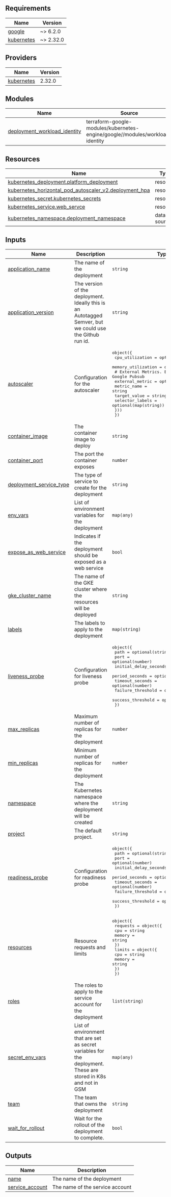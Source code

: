 ## Requirements

| Name | Version |
|------|---------|
| <a name="requirement_google"></a> [google](#requirement\_google) | ~> 6.2.0 |
| <a name="requirement_kubernetes"></a> [kubernetes](#requirement\_kubernetes) | ~> 2.32.0 |

## Providers

| Name | Version |
|------|---------|
| <a name="provider_kubernetes"></a> [kubernetes](#provider\_kubernetes) | 2.32.0 |

## Modules

| Name | Source | Version |
|------|--------|---------|
| <a name="module_deployment_workload_identity"></a> [deployment\_workload\_identity](#module\_deployment\_workload\_identity) | terraform-google-modules/kubernetes-engine/google//modules/workload-identity | n/a |

## Resources

| Name | Type |
|------|------|
| [kubernetes_deployment.platform_deployment](https://registry.terraform.io/providers/hashicorp/kubernetes/latest/docs/resources/deployment) | resource |
| [kubernetes_horizontal_pod_autoscaler_v2.deployment_hpa](https://registry.terraform.io/providers/hashicorp/kubernetes/latest/docs/resources/horizontal_pod_autoscaler_v2) | resource |
| [kubernetes_secret.kubernetes_secrets](https://registry.terraform.io/providers/hashicorp/kubernetes/latest/docs/resources/secret) | resource |
| [kubernetes_service.web_servce](https://registry.terraform.io/providers/hashicorp/kubernetes/latest/docs/resources/service) | resource |
| [kubernetes_namespace.deployment_namespace](https://registry.terraform.io/providers/hashicorp/kubernetes/latest/docs/data-sources/namespace) | data source |

## Inputs

| Name | Description | Type | Default | Required |
|------|-------------|------|---------|:--------:|
| <a name="input_application_name"></a> [application\_name](#input\_application\_name) | The name of the deployment | `string` | n/a | yes |
| <a name="input_application_version"></a> [application\_version](#input\_application\_version) | The version of the deployment. Ideally this is an Autotagged Semver, but we could use the Github run id. | `string` | n/a | yes |
| <a name="input_autoscaler"></a> [autoscaler](#input\_autoscaler) | Configuration for the autoscaler | <pre>object({<br>    cpu_utilization    = optional(number)<br>    memory_utilization = optional(number)<br>    # External Metrics. Example: Google Pubsub<br>    external_metric = optional(object({<br>      metric_name     = string<br>      target_value    = string<br>      selector_labels = optional(map(string))<br>    }))<br>  })</pre> | <pre>{<br>  "cpu_utilization": 80<br>}</pre> | no |
| <a name="input_container_image"></a> [container\_image](#input\_container\_image) | The container image to deploy | `string` | n/a | yes |
| <a name="input_container_port"></a> [container\_port](#input\_container\_port) | The port the container exposes | `number` | `8080` | no |
| <a name="input_deployment_service_type"></a> [deployment\_service\_type](#input\_deployment\_service\_type) | The type of service to create for the deployment | `string` | `"ClusterIP"` | no |
| <a name="input_env_vars"></a> [env\_vars](#input\_env\_vars) | List of environment variables for the deployment | `map(any)` | `{}` | no |
| <a name="input_expose_as_web_service"></a> [expose\_as\_web\_service](#input\_expose\_as\_web\_service) | Indicates if the deployment should be exposed as a web service | `bool` | `true` | no |
| <a name="input_gke_cluster_name"></a> [gke\_cluster\_name](#input\_gke\_cluster\_name) | The name of the GKE cluster where the resources will be deployed | `string` | n/a | yes |
| <a name="input_labels"></a> [labels](#input\_labels) | The labels to apply to the deployment | `map(string)` | n/a | yes |
| <a name="input_liveness_probe"></a> [liveness\_probe](#input\_liveness\_probe) | Configuration for liveness probe | <pre>object({<br>    path                  = optional(string)<br>    port                  = optional(number)<br>    initial_delay_seconds = optional(number)<br>    period_seconds        = optional(number)<br>    timeout_seconds       = optional(number)<br>    failure_threshold     = optional(number)<br>    success_threshold     = optional(number)<br>  })</pre> | <pre>{<br>  "failure_threshold": 3,<br>  "initial_delay_seconds": 10,<br>  "path": "/livez",<br>  "period_seconds": 10,<br>  "port": 8080,<br>  "success_threshold": 1,<br>  "timeout_seconds": 2<br>}</pre> | no |
| <a name="input_max_replicas"></a> [max\_replicas](#input\_max\_replicas) | Maximum number of replicas for the deployment | `number` | `5` | no |
| <a name="input_min_replicas"></a> [min\_replicas](#input\_min\_replicas) | Minimum number of replicas for the deployment | `number` | `3` | no |
| <a name="input_namespace"></a> [namespace](#input\_namespace) | The Kubernetes namespace where the deployment will be created | `string` | `"internal"` | no |
| <a name="input_project"></a> [project](#input\_project) | The default project. | `string` | n/a | yes |
| <a name="input_readiness_probe"></a> [readiness\_probe](#input\_readiness\_probe) | Configuration for readiness probe | <pre>object({<br>    path                  = optional(string)<br>    port                  = optional(number)<br>    initial_delay_seconds = optional(number)<br>    period_seconds        = optional(number)<br>    timeout_seconds       = optional(number)<br>    failure_threshold     = optional(number)<br>    success_threshold     = optional(number)<br>  })</pre> | <pre>{<br>  "failure_threshold": 3,<br>  "initial_delay_seconds": 10,<br>  "path": "/readyz",<br>  "period_seconds": 10,<br>  "port": 8080,<br>  "success_threshold": 1,<br>  "timeout_seconds": 2<br>}</pre> | no |
| <a name="input_resources"></a> [resources](#input\_resources) | Resource requests and limits | <pre>object({<br>    requests = object({<br>      cpu    = string<br>      memory = string<br>    })<br>    limits = object({<br>      cpu    = string<br>      memory = string<br>    })<br>  })</pre> | <pre>{<br>  "limits": {<br>    "cpu": "500m",<br>    "memory": "128Mi"<br>  },<br>  "requests": {<br>    "cpu": "250m",<br>    "memory": "64Mi"<br>  }<br>}</pre> | no |
| <a name="input_roles"></a> [roles](#input\_roles) | The roles to apply to the service account for the deployment | `list(string)` | <pre>[<br>  "roles/secretmanager.secretAccessor"<br>]</pre> | no |
| <a name="input_secret_env_vars"></a> [secret\_env\_vars](#input\_secret\_env\_vars) | List of environment that are set as secret variables for the deployment. These are stored in K8s and not in GSM | `map(any)` | `{}` | no |
| <a name="input_team"></a> [team](#input\_team) | The team that owns the deployment | `string` | n/a | yes |
| <a name="input_wait_for_rollout"></a> [wait\_for\_rollout](#input\_wait\_for\_rollout) | Wait for the rollout of the deployment to complete. | `bool` | `true` | no |

## Outputs

| Name | Description |
|------|-------------|
| <a name="output_name"></a> [name](#output\_name) | The name of the deployment |
| <a name="output_service_account"></a> [service\_account](#output\_service\_account) | The name of the service account |